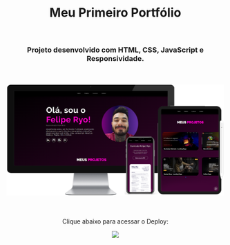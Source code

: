 <h1 align="center">
  Meu Primeiro Portfólio</h1>
<br>
<h3 align="center">Projeto desenvolvido com HTML, CSS, JavaScript e Responsividade.</h3>
<br>
<br>

<div align="center">
  <img width="800px" src="https://github.com/feliperyo/first-portfolio/blob/master/assets/mockups/mockup.png?raw=true"/>
</div>
<br>
<div align="center">
  <br>
  <p>Clique abaixo para acessar o Deploy:</p>
<a href="https://feliperyo.github.io/first-portfolio/" target="_blank"><img src="https://img.shields.io/website-up-down-green-red/http/cv.lbesson.qc.to.svg"></a>
</div>
